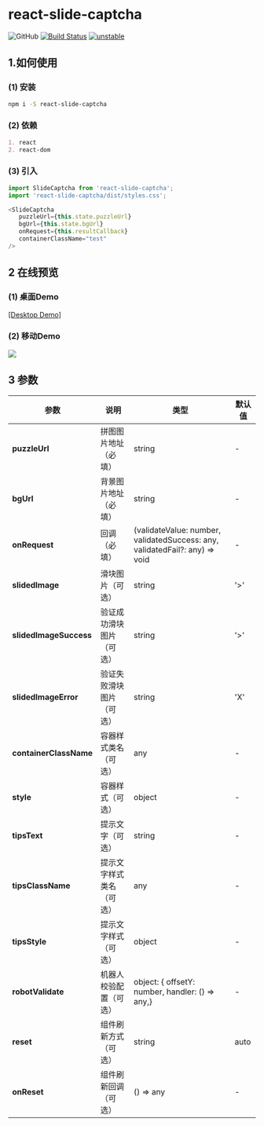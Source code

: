# react-slide-captcha

![GitHub](https://img.shields.io/github/license/Roxyhuang/react-slide-captcha.svg)
[![Build Status](https://travis-ci.org/boennemann/badges.svg?branch=master)](https://travis-ci.org/boennemann/badges)
[![unstable](http://badges.github.io/stability-badges/dist/unstable.svg)](http://github.com/badges/stability-badges)

## 1.如何使用

### (1) 安装

```bash
npm i -S react-slide-captcha
```

### (2) 依赖

```markdown
1. react 
2. react-dom
```

### (3) 引入

```javascript
import SlideCaptcha from 'react-slide-captcha';
import 'react-slide-captcha/dist/styles.css';

<SlideCaptcha
   puzzleUrl={this.state.puzzleUrl}
   bgUrl={this.state.bgUrl}
   onRequest={this.resultCallback}
   containerClassName="test"
/>
```

## 2 在线预览

### (1) 桌面Demo

[\[Desktop Demo\]](https://roxyhuang.github.io/react-slide-captcha.github.io/preview/index.html)

### (2) 移动Demo

![](https://raw.githubusercontent.com/Roxyhuang/react-slide-captcha/master/src/assets/img/qrcode.png)

## 3 参数


| 参数 | 说明 | 类型 | 默认值|
| ------ | ------ | ------ |----------|
| **puzzleUrl** | 拼图图片地址（必填） | string | - |
| **bgUrl** | 背景图片地址（必填） | string | - |
| **onRequest** | 回调（必填）  | (validateValue: number, validatedSuccess: any, validatedFail?: any) => void| - |
| **slidedImage** | 滑块图片（可选）  | string | '>' |
| **slidedImageSuccess** | 验证成功滑块图片（可选） | string |  '>'
| **slidedImageError** | 验证失败滑块图片（可选） | string | 'X'
| **containerClassName** | 容器样式类名（可选） | any | -|
| **style**| 容器样式（可选） | object | - |
| **tipsText**| 提示文字（可选） | string | - |
| **tipsClassName** | 提示文字样式类名（可选） | any | -|
| **tipsStyle**| 提示文字样式（可选） | object | - |
| **robotValidate**| 机器人校验配置（可选） | object: {  offsetY: number, handler: () => any,} | - |
| **reset**| 组件刷新方式（可选） | string | auto |
| **onReset**| 组件刷新回调（可选） | () => any | - |

